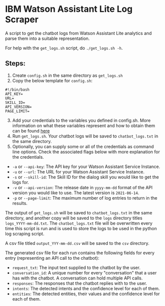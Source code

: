 # IBM Watson Assistant Lite Log Scraper
A script to get the chatbot logs from Watson Assistant Lite analytics and parse them into a suitable representation. 

For help with the `get_logs.sh` script, do `./get_logs.sh -h`. 

## Steps:
1. Create `config.sh` in the same directory as `get_logs.sh`
2. Copy the below template for `config.sh`:
```
#!/bin/bash
API_KEY=
URL=
SKILL_ID=
API_VERSION=
PAGE_LIMIT=
```
3. Add your credentials to the variables you defined in config.sh. More information on what these variables represent and how to obtain them can be found [here](https://cloud.ibm.com/apidocs/assistant-v1#listlogs)
4. Run `get_logs.sh`. Your chatbot logs will be saved to `chatbot_logs.txt` in the same directory.
5. Optionally, you can supply some or all of the credentials as command line options. Check the associated flags below with more explanation for the credentials. 

* `-a` or `--api-key`: The API key for your Watson Assistant Service Instance.
* `-u` or `--url`: The URL for your Watson Assistant Service Instance.
* `-s` or `--skill-id`: The Skill ID for the dialog skill you would like to get the logs for.
* `-v` or `--api-version`: The release date in `yyyy-mm-dd` format of the API version you would like to use. The latest version is `2021-06-14`.
* `-p` or `--page-limit`: The maximum number of log entries to return in the results.

The output of `get_logs.sh` will be saved to `chatbot_logs.txt` in the same directory, and another copy will be saved to the `logs` directory titles `logs_YYYY-mm-dd.txt`. The `chatbot_logs.txt` file will be overwritten every time this script is run and is used to store the logs to be used in the python log scraping script.

A csv file titled `output_YYY-mm-dd.csv` will be saved to the `csv` directory.

The generated csv file for each run contains the following fields for every entry (representing an API call to the chatbot):
* `request_txt`: The input text supplied to the chatbot by the user.
* `conversation_id`: A unique number for every "conversation" that a user has with the chatbot. A conversation can hold multiple API calls.
* `responses`: The responses that the chatbot replies with to the user.
* `intents`: The detected intents and the confidence level for each of them.
* `entities`: The detected entities, their values and the confidence level for each of them.
